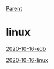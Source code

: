 [Parent](../README.md)
 
# linux
 
[2020-10-16-edb](./2020-10-16-edb.md)

[2020-10-16-linux](./2020-10-16-linux.md)

